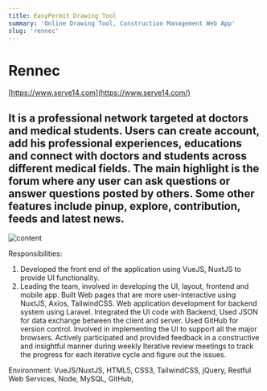 ```yaml
---
title: EasyPermit Drawing Tool
summary: 'Online Drawing Tool, Construction Management Web App'
slug: 'rennec'
---
```


# Rennec
[https://www.serve14.com](https://www.serve14.com/)

## It is a professional network targeted at doctors and medical students. Users can create account, add his professional experiences, educations and connect with doctors and students across different medical fields. The main highlight is the forum where any user can ask questions or answer questions posted by others. Some other features include pinup, explore, contribution, feeds and latest news.

<img
    class="h-[400px] w-full object-cover object-center rounded my-5"
    src="https://images.unsplash.com/photo-1638727751809-2de7202d138a?crop=entropy&cs=tinysrgb&fit=max&fm=jpg&q=80&w=1080`"
    alt="content"
/>

Responsibilities:
1. Developed the front end of the application using VueJS, NuxtJS to provide UI functionality.
2. Leading the team, involved in developing the UI, layout, frontend and mobile app.
Built Web pages that are more user-interactive using NuxtJS, Axios, TailwindCSS.
Web application development for backend system using Laravel.
Integrated the UI code with Backend, Used JSON for data exchange between the client and server.
Used GitHub for version control.
Involved in implementing the UI to support all the major browsers.
Actively participated and provided feedback in a constructive and insightful manner during weekly Iterative
review meetings to track the progress for each iterative cycle and figure out the issues.

Environment: VueJS/NuxtJS, HTML5, CSS3, TailwindCSS, jQuery, Restful Web Services, Node, MySQL, GitHub,
